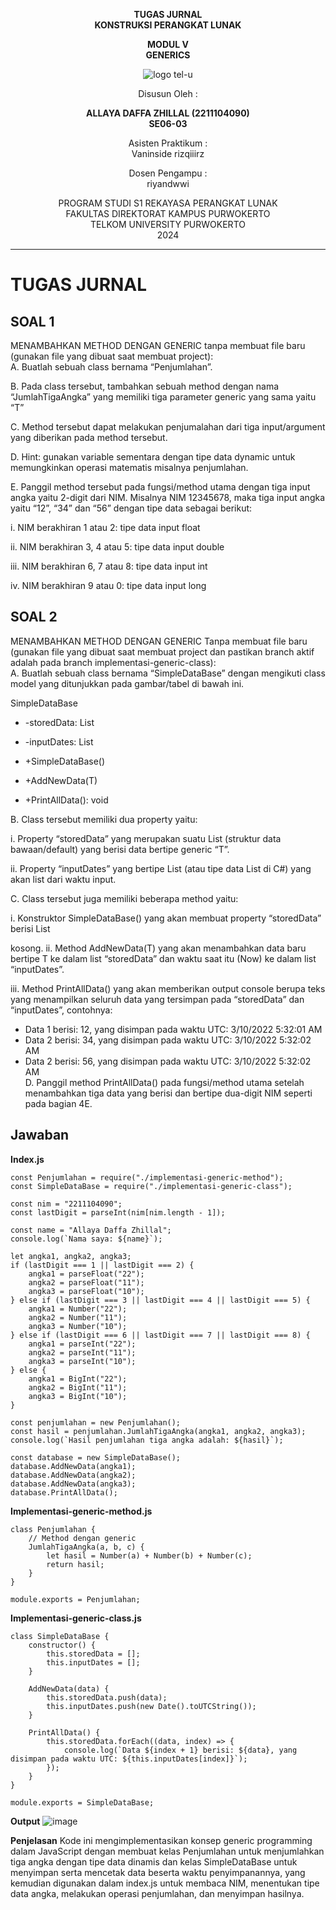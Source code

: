 <div align="center">

**TUGAS JURNAL**  
**KONSTRUKSI PERANGKAT LUNAK**

**MODUL V**  
**GENERICS**

![logo tel-u](https://github.com/user-attachments/assets/3a44181d-9c92-47f6-8cf0-87755117fd99)

Disusun Oleh :

**ALLAYA DAFFA ZHILLAL (2211104090)**  
**SE06-03**

Asisten Praktikum :  
Vaninside
rizqiiirz

Dosen Pengampu :  <br>
riyandwwi

PROGRAM STUDI S1 REKAYASA PERANGKAT LUNAK  
FAKULTAS DIREKTORAT KAMPUS PURWOKERTO  
TELKOM UNIVERSITY PURWOKERTO  
2024

</div>

---

# TUGAS JURNAL

## SOAL 1
MENAMBAHKAN METHOD DENGAN GENERIC tanpa membuat file baru (gunakan file yang dibuat saat membuat project): <br>
A. Buatlah sebuah class bernama “Penjumlahan”. </P>
B. Pada class tersebut, tambahkan sebuah method dengan nama “JumlahTigaAngka” yang
memiliki tiga parameter generic yang sama yaitu “T” </P>
C. Method tersebut dapat melakukan penjumalahan dari tiga input/argument yang diberikan pada
method tersebut. </P>
D. Hint: gunakan variable sementara dengan tipe data dynamic untuk memungkinkan operasi
matematis misalnya penjumlahan. </P>
E. Panggil method tersebut pada fungsi/method utama dengan tiga input angka yaitu 2-digit dari
NIM. Misalnya NIM 12345678, maka tiga input angka yaitu “12”, “34” dan “56” dengan tipe data
sebagai berikut: </P>
i. NIM berakhiran 1 atau 2: tipe data input float </P>
ii. NIM berakhiran 3, 4 atau 5: tipe data input double </P>
iii. NIM berakhiran 6, 7 atau 8: tipe data input int </P>
iv. NIM berakhiran 9 atau 0: tipe data input long </P>

## SOAL 2
MENAMBAHKAN METHOD DENGAN GENERIC
Tanpa membuat file baru (gunakan file yang dibuat saat membuat project dan pastikan branch
aktif adalah pada branch implementasi-generic-class): <br>
A. Buatlah sebuah class bernama “SimpleDataBase” dengan mengikuti class model yang
ditunjukkan pada gambar/tabel di bawah ini. </P>
SimpleDataBase 
- <P>-storedData: List<T> </P>
- <P>-inputDates: List<Date> </P>
- <P>+SimpleDataBase() </P>
- <P>+AddNewData(T) </P>
- <P>+PrintAllData(): void </P>
B. Class tersebut memiliki dua property yaitu: </P>
i. Property “storedData” yang merupakan suatu List (struktur data bawaan/default) yang
berisi data bertipe generic “T”. </P>
ii. Property “inputDates” yang bertipe List<Date> (atau tipe data List<DateTime> di C#) yang
akan list dari waktu input. </P>
C. Class tersebut juga memiliki beberapa method yaitu: </P>
i. Konstruktor SimpleDataBase() yang akan membuat property “storedData” berisi List </P>
kosong.
ii. Method AddNewData(T) yang akan menambahkan data baru bertipe T ke dalam list
“storedData” dan waktu saat itu (Now) ke dalam list “inputDates”. </P>
iii. Method PrintAllData() yang akan memberikan output console berupa teks yang
menampilkan seluruh data yang tersimpan pada “storedData” dan “inputDates”, contohnya: </P>
- Data 1 berisi: 12, yang disimpan pada waktu UTC: 3/10/2022 5:32:01 AM
- Data 2 berisi: 34, yang disimpan pada waktu UTC: 3/10/2022 5:32:02 AM
- Data 2 berisi: 56, yang disimpan pada waktu UTC: 3/10/2022 5:32:02 AM <br>
D. Panggil method PrintAllData() pada fungsi/method utama setelah menambahkan tiga data
yang berisi dan bertipe dua-digit NIM seperti pada bagian 4E. <br>

## Jawaban
**Index.js**
```
const Penjumlahan = require("./implementasi-generic-method");
const SimpleDataBase = require("./implementasi-generic-class");

const nim = "2211104090";  
const lastDigit = parseInt(nim[nim.length - 1]); 

const name = "Allaya Daffa Zhillal"; 
console.log(`Nama saya: ${name}`);

let angka1, angka2, angka3;
if (lastDigit === 1 || lastDigit === 2) {
    angka1 = parseFloat("22");
    angka2 = parseFloat("11");
    angka3 = parseFloat("10");
} else if (lastDigit === 3 || lastDigit === 4 || lastDigit === 5) {
    angka1 = Number("22");
    angka2 = Number("11");
    angka3 = Number("10");
} else if (lastDigit === 6 || lastDigit === 7 || lastDigit === 8) {
    angka1 = parseInt("22");
    angka2 = parseInt("11");
    angka3 = parseInt("10");
} else {
    angka1 = BigInt("22");
    angka2 = BigInt("11");
    angka3 = BigInt("10");
}

const penjumlahan = new Penjumlahan();
const hasil = penjumlahan.JumlahTigaAngka(angka1, angka2, angka3);
console.log(`Hasil penjumlahan tiga angka adalah: ${hasil}`);

const database = new SimpleDataBase();
database.AddNewData(angka1);
database.AddNewData(angka2);
database.AddNewData(angka3);
database.PrintAllData();

```

**Implementasi-generic-method.js**
```
class Penjumlahan {
    // Method dengan generic
    JumlahTigaAngka(a, b, c) {
        let hasil = Number(a) + Number(b) + Number(c);
        return hasil;
    }
}

module.exports = Penjumlahan;  
```

**Implementasi-generic-class.js**
```
class SimpleDataBase {
    constructor() {
        this.storedData = [];  
        this.inputDates = [];  
    }

    AddNewData(data) {
        this.storedData.push(data);
        this.inputDates.push(new Date().toUTCString()); 
    }

    PrintAllData() {
        this.storedData.forEach((data, index) => {
            console.log(`Data ${index + 1} berisi: ${data}, yang disimpan pada waktu UTC: ${this.inputDates[index]}`);
        });
    }
}

module.exports = SimpleDataBase; 
```

**Output**
![image](https://github.com/user-attachments/assets/deb18943-f12c-4c70-beea-6b2df9ada215)


**Penjelasan**
Kode ini mengimplementasikan konsep generic programming dalam JavaScript dengan membuat kelas Penjumlahan untuk menjumlahkan tiga angka dengan tipe data dinamis dan kelas SimpleDataBase untuk menyimpan serta mencetak data beserta waktu penyimpanannya, yang kemudian digunakan dalam index.js untuk membaca NIM, menentukan tipe data angka, melakukan operasi penjumlahan, dan menyimpan hasilnya.
